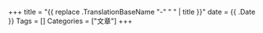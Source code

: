 +++
title = "{{ replace .TranslationBaseName "-" " " | title }}"
date = {{ .Date }}
Tags = []
Categories = ["文章"]
+++

